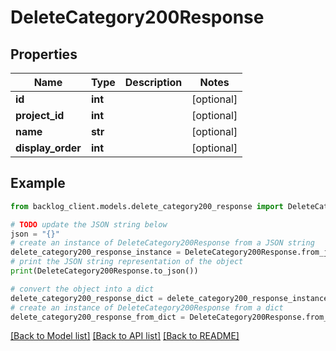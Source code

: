 # DeleteCategory200Response


## Properties

Name | Type | Description | Notes
------------ | ------------- | ------------- | -------------
**id** | **int** |  | [optional] 
**project_id** | **int** |  | [optional] 
**name** | **str** |  | [optional] 
**display_order** | **int** |  | [optional] 

## Example

```python
from backlog_client.models.delete_category200_response import DeleteCategory200Response

# TODO update the JSON string below
json = "{}"
# create an instance of DeleteCategory200Response from a JSON string
delete_category200_response_instance = DeleteCategory200Response.from_json(json)
# print the JSON string representation of the object
print(DeleteCategory200Response.to_json())

# convert the object into a dict
delete_category200_response_dict = delete_category200_response_instance.to_dict()
# create an instance of DeleteCategory200Response from a dict
delete_category200_response_from_dict = DeleteCategory200Response.from_dict(delete_category200_response_dict)
```
[[Back to Model list]](../README.md#documentation-for-models) [[Back to API list]](../README.md#documentation-for-api-endpoints) [[Back to README]](../README.md)


